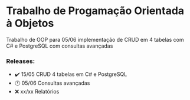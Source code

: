 # Trabalho de Progamação Orientada à Objetos

Trabalho de OOP para 05/06 implementação de CRUD em 4 tabelas com C# e PostgreSQL com consultas avançadas
### Releases:
- :heavy_check_mark: 15/05 CRUD 4 tabelas em C# e PostgreSQL
- :clock12: 05/06 Consultas avançadas
- :x: xx/xx Relatórios
